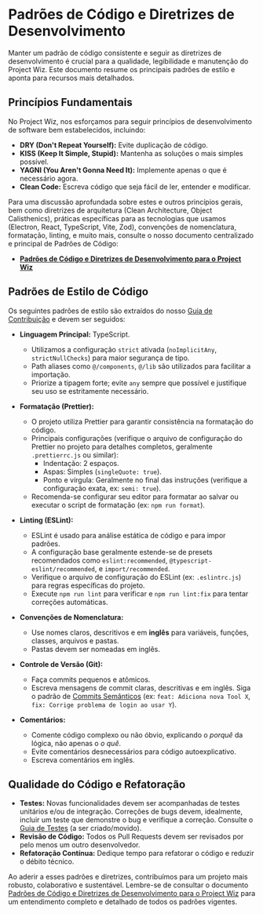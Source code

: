 # Padrões de Código e Diretrizes de Desenvolvimento

Manter um padrão de código consistente e seguir as diretrizes de desenvolvimento é crucial para a qualidade, legibilidade e manutenção do Project Wiz. Este documento resume os principais padrões de estilo e aponta para recursos mais detalhados.

## Princípios Fundamentais

No Project Wiz, nos esforçamos para seguir princípios de desenvolvimento de software bem estabelecidos, incluindo:

*   **DRY (Don't Repeat Yourself):** Evite duplicação de código.
*   **KISS (Keep It Simple, Stupid):** Mantenha as soluções o mais simples possível.
*   **YAGNI (You Aren't Gonna Need It):** Implemente apenas o que é necessário agora.
*   **Clean Code:** Escreva código que seja fácil de ler, entender e modificar.

Para uma discussão aprofundada sobre estes e outros princípios gerais, bem como diretrizes de arquitetura (Clean Architecture, Object Calisthenics), práticas específicas para as tecnologias que usamos (Electron, React, TypeScript, Vite, Zod), convenções de nomenclatura, formatação, linting, e muito mais, consulte o nosso documento centralizado e principal de Padrões de Código:

*   **[Padrões de Código e Diretrizes de Desenvolvimento para o Project Wiz](./coding-standards.md)**

## Padrões de Estilo de Código

Os seguintes padrões de estilo são extraídos do nosso [Guia de Contribuição](../../community/contribution-guide.md) e devem ser seguidos:

*   **Linguagem Principal:** TypeScript.
    *   Utilizamos a configuração `strict` ativada (`noImplicitAny`, `strictNullChecks`) para maior segurança de tipo.
    *   Path aliases como `@/components`, `@/lib` são utilizados para facilitar a importação.
    *   Priorize a tipagem forte; evite `any` sempre que possível e justifique seu uso se estritamente necessário.

*   **Formatação (Prettier):**
    *   O projeto utiliza Prettier para garantir consistência na formatação do código.
    *   Principais configurações (verifique o arquivo de configuração do Prettier no projeto para detalhes completos, geralmente `.prettierrc.js` ou similar):
        *   Indentação: 2 espaços.
        *   Aspas: Simples (`singleQuote: true`).
        *   Ponto e vírgula: Geralmente no final das instruções (verifique a configuração exata, ex: `semi: true`).
    *   Recomenda-se configurar seu editor para formatar ao salvar ou executar o script de formatação (ex: `npm run format`).

*   **Linting (ESLint):**
    *   ESLint é usado para análise estática de código e para impor padrões.
    *   A configuração base geralmente estende-se de presets recomendados como `eslint:recommended`, `@typescript-eslint/recommended`, e `import/recommended`.
    *   Verifique o arquivo de configuração do ESLint (ex: `.eslintrc.js`) para regras específicas do projeto.
    *   Execute `npm run lint` para verificar e `npm run lint:fix` para tentar correções automáticas.

*   **Convenções de Nomenclatura:**
    *   Use nomes claros, descritivos e em **inglês** para variáveis, funções, classes, arquivos e pastas.
    *   Pastas devem ser nomeadas em inglês.

*   **Controle de Versão (Git):**
    *   Faça commits pequenos e atômicos.
    *   Escreva mensagens de commit claras, descritivas e em inglês. Siga o padrão de [Commits Semânticos](https://www.conventionalcommits.org/) (ex: `feat: Adiciona nova Tool X`, `fix: Corrige problema de login ao usar Y`).

*   **Comentários:**
    *   Comente código complexo ou não óbvio, explicando o *porquê* da lógica, não apenas o *o quê*.
    *   Evite comentários desnecessários para código autoexplicativo.
    *   Escreva comentários em inglês.

## Qualidade do Código e Refatoração

*   **Testes:** Novas funcionalidades devem ser acompanhadas de testes unitários e/ou de integração. Correções de bugs devem, idealmente, incluir um teste que demonstre o bug e verifique a correção. Consulte o [Guia de Testes](./03-testing-guide.md) (a ser criado/movido).
*   **Revisão de Código:** Todos os Pull Requests devem ser revisados por pelo menos um outro desenvolvedor.
*   **Refatoração Contínua:** Dedique tempo para refatorar o código e reduzir o débito técnico.

Ao aderir a esses padrões e diretrizes, contribuímos para um projeto mais robusto, colaborativo e sustentável. Lembre-se de consultar o documento [Padrões de Código e Diretrizes de Desenvolvimento para o Project Wiz](./coding-standards.md) para um entendimento completo e detalhado de todos os padrões vigentes.

